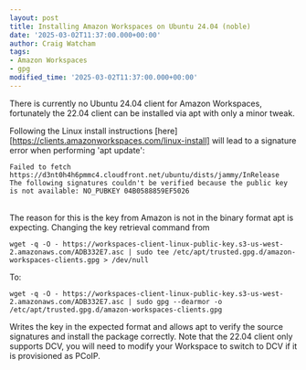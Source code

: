 ```yaml
---
layout: post
title: Installing Amazon Workspaces on Ubuntu 24.04 (noble)
date: '2025-03-02T11:37:00.000+00:00'
author: Craig Watcham
tags:
- Amazon Workspaces
- gpg
modified_time: '2025-03-02T11:37:00.000+00:00'
---
```


There is currently no Ubuntu 24.04 client for Amazon Workspaces, fortunately the 22.04 client can be installed via apt with only a minor tweak.

Following the Linux install instructions [here][https://clients.amazonworkspaces.com/linux-install] will lead to a signature error when performing 'apt update':
```
Failed to fetch https://d3nt0h4h6pmmc4.cloudfront.net/ubuntu/dists/jammy/InRelease  The following signatures couldn't be verified because the public key is not available: NO_PUBKEY 04B0588859EF5026
```
\
The reason for this is the key from Amazon is not in the binary format apt is expecting. Changing the key retrieval command from
```
wget -q -O - https://workspaces-client-linux-public-key.s3-us-west-2.amazonaws.com/ADB332E7.asc | sudo tee /etc/apt/trusted.gpg.d/amazon-workspaces-clients.gpg > /dev/null
```
To:
```
wget -q -O - https://workspaces-client-linux-public-key.s3-us-west-2.amazonaws.com/ADB332E7.asc | sudo gpg --dearmor -o /etc/apt/trusted.gpg.d/amazon-workspaces-clients.gpg
```
Writes the key in the expected format and allows apt to verify the source signatures and install the package correctly. Note that the 22.04 client only supports DCV, you will need to modify your Workspace to switch to DCV if it is provisioned as PCoIP.